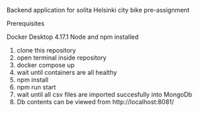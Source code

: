 Backend application for solita Helsinki city bike pre-assignment

Prerequisites

Docker Desktop 4.17.1
Node and npm installed

1. clone this repository 
2. open terminal inside repository
3. docker compose up 
4. wait until containers are all healthy
5. npm install
5. npm run start
6. wait until all csv files are imported succesfully into MongoDb
7. Db contents can be viewed from http://localhost:8081/
